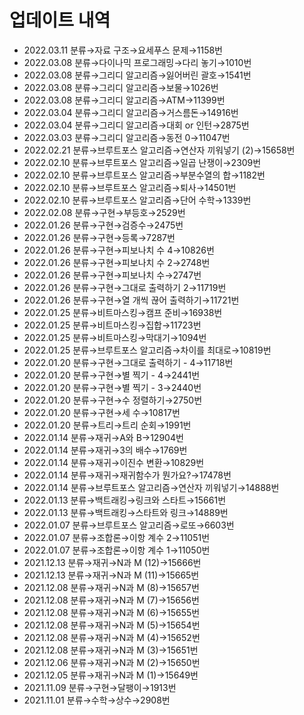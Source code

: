# 업데이트 내역
- 2022.03.11 분류→자료 구조→요세푸스 문제→1158번
- 2022.03.08 분류→다이나믹 프로그래밍→다리 놓기→1010번
- 2022.03.08 분류→그리디 알고리즘→잃어버린 괄호→1541번
- 2022.03.08 분류→그리디 알고리즘→보물→1026번
- 2022.03.08 분류→그리디 알고리즘→ATM→11399번
- 2022.03.04 분류→그리디 알고리즘→거스름돈→14916번
- 2022.03.04 분류→그리디 알고리즘→대회 or 인턴→2875번
- 2022.03.03 분류→그리디 알고리즘→동전 0→11047번
- 2022.02.21 분류→브루트포스 알고리즘→연산자 끼워넣기 (2)→15658번
- 2022.02.10 분류→브루트포스 알고리즘→일곱 난쟁이→2309번
- 2022.02.10 분류→브루트포스 알고리즘→부분수열의 합→1182번
- 2022.02.10 분류→브루트포스 알고리즘→퇴사→14501번
- 2022.02.10 분류→브루트포스 알고리즘→단어 수학→1339번
- 2022.02.08 분류→구현→부등호→2529번
- 2022.01.26 분류→구현→검증수→2475번
- 2022.01.26 분류→구현→등록→7287번
- 2022.01.26 분류→구현→피보나치 수 4→10826번
- 2022.01.26 분류→구현→피보나치 수 2→2748번
- 2022.01.26 분류→구현→피보나치 수→2747번
- 2022.01.26 분류→구현→그대로 출력하기 2→11719번
- 2022.01.26 분류→구현→열 개씩 끊어 출력하기→11721번
- 2022.01.25 분류→비트마스킹→캠프 준비→16938번
- 2022.01.25 분류→비트마스킹→집합→11723번
- 2022.01.25 분류→비트마스킹→막대기→1094번
- 2022.01.25 분류→브루트포스 알고리즘→차이를 최대로→10819번
- 2022.01.20 분류→구현→그대로 출력하기 - 4→11718번
- 2022.01.20 분류→구현→별 찍기 - 4→2441번
- 2022.01.20 분류→구현→별 찍기 - 3→2440번
- 2022.01.20 분류→구현→수 정렬하기→2750번
- 2022.01.20 분류→구현→세 수→10817번
- 2022.01.20 분류→트리→트리 순회→1991번
- 2022.01.14 분류→재귀→A와 B→12904번
- 2022.01.14 분류→재귀→3의 배수→1769번
- 2022.01.14 분류→재귀→이진수 변환→10829번
- 2022.01.14 분류→재귀→재귀함수가 뭔가요?→17478번
- 2022.01.14 분류→브루트포스 알고리즘→연산자 끼워넣기→14888번
- 2022.01.13 분류→백트래킹→링크와 스타트→15661번
- 2022.01.13 분류→백트래킹→스타트와 링크→14889번
- 2022.01.07 분류→브루트포스 알고리즘→로또→6603번
- 2022.01.07 분류→조합론→이항 계수 2→11051번
- 2022.01.07 분류→조합론→이항 계수 1→11050번
- 2021.12.13 분류→재귀→N과 M (12)→15666번
- 2021.12.13 분류→재귀→N과 M (11)→15665번
- 2021.12.08 분류→재귀→N과 M (8)→15657번
- 2021.12.08 분류→재귀→N과 M (7)→15656번
- 2021.12.08 분류→재귀→N과 M (6)→15655번
- 2021.12.08 분류→재귀→N과 M (5)→15654번
- 2021.12.08 분류→재귀→N과 M (4)→15652번
- 2021.12.08 분류→재귀→N과 M (3)→15651번
- 2021.12.06 분류→재귀→N과 M (2)→15650번
- 2021.12.05 분류→재귀→N과 M (1)→15649번
- 2021.11.09 분류→구현→달팽이→1913번
- 2021.11.01 분류→수학→상수→2908번

